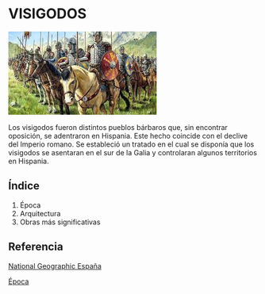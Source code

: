 # VISIGODOS 

![Visigodos](img/visigodos.jpg)

Los visigodos fueron distintos pueblos bárbaros que, sin encontrar oposición, se adentraron en Hispania. Este hecho coincide con el declive del Imperio romano.
Se estableció un tratado en el cual se disponía que los visigodos se asentaran en el sur de la Galia y controlaran algunos territorios en Hispania.

## Índice
1. Época
2. Arquitectura
3. Obras más significativas

## Referencia

[National Geographic España](https://historia.nationalgeographic.com.es/temas/visigodos)

[Época](epoca.md)
